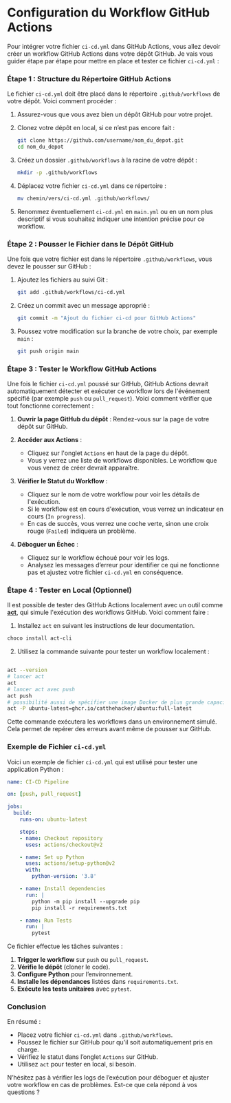 # Configuration du Workflow GitHub Actions

Pour intégrer votre fichier `ci-cd.yml` dans GitHub Actions, vous allez devoir créer un workflow GitHub Actions dans votre dépôt GitHub. Je vais vous guider étape par étape pour mettre en place et tester ce fichier `ci-cd.yml` :

### Étape 1 : Structure du Répertoire GitHub Actions
Le fichier `ci-cd.yml` doit être placé dans le répertoire `.github/workflows` de votre dépôt. Voici comment procéder :

1. Assurez-vous que vous avez bien un dépôt GitHub pour votre projet.
2. Clonez votre dépôt en local, si ce n’est pas encore fait :

   ```bash
   git clone https://github.com/username/nom_du_depot.git
   cd nom_du_depot
   ```

3. Créez un dossier `.github/workflows` à la racine de votre dépôt :

   ```bash
   mkdir -p .github/workflows
   ```

4. Déplacez votre fichier `ci-cd.yml` dans ce répertoire :

   ```bash
   mv chemin/vers/ci-cd.yml .github/workflows/
   ```

5. Renommez éventuellement `ci-cd.yml` en `main.yml` ou en un nom plus descriptif si vous souhaitez indiquer une intention précise pour ce workflow.

### Étape 2 : Pousser le Fichier dans le Dépôt GitHub
Une fois que votre fichier est dans le répertoire `.github/workflows`, vous devez le pousser sur GitHub :

1. Ajoutez les fichiers au suivi Git :

   ```bash
   git add .github/workflows/ci-cd.yml
   ```

2. Créez un commit avec un message approprié :

   ```bash
   git commit -m "Ajout du fichier ci-cd pour GitHub Actions"
   ```

3. Poussez votre modification sur la branche de votre choix, par exemple `main` :

   ```bash
   git push origin main
   ```

### Étape 3 : Tester le Workflow GitHub Actions

Une fois le fichier `ci-cd.yml` poussé sur GitHub, GitHub Actions devrait automatiquement détecter et exécuter ce workflow lors de l'événement spécifié (par exemple `push` ou `pull_request`). Voici comment vérifier que tout fonctionne correctement :

1. **Ouvrir la page GitHub du dépôt** : Rendez-vous sur la page de votre dépôt sur GitHub.

2. **Accéder aux Actions** :
   - Cliquez sur l'onglet `Actions` en haut de la page du dépôt.
   - Vous y verrez une liste de workflows disponibles. Le workflow que vous venez de créer devrait apparaître.

3. **Vérifier le Statut du Workflow** :
   - Cliquez sur le nom de votre workflow pour voir les détails de l'exécution.
   - Si le workflow est en cours d'exécution, vous verrez un indicateur en cours (`In progress`).
   - En cas de succès, vous verrez une coche verte, sinon une croix rouge (`Failed`) indiquera un problème.

4. **Déboguer un Échec** :
   - Cliquez sur le workflow échoué pour voir les logs.
   - Analysez les messages d’erreur pour identifier ce qui ne fonctionne pas et ajustez votre fichier `ci-cd.yml` en conséquence.

### Étape 4 : Tester en Local (Optionnel)

Il est possible de tester des GitHub Actions localement avec un outil comme [**act**](https://github.com/nektos/act), qui simule l'exécution des workflows GitHub. Voici comment faire :

1. Installez `act` en suivant les instructions de leur documentation.

```bash
choco install act-cli

```

2. Utilisez la commande suivante pour tester un workflow localement :

```bash

act --version
# lancer act
act
# lancer act avec push
act push
# possibilité aussi de spécifier une image Docker de plus grande capacité
act -P ubuntu-latest=ghcr.io/catthehacker/ubuntu:full-latest

```

   Cette commande exécutera les workflows dans un environnement simulé. Cela permet de repérer des erreurs avant même de pousser sur GitHub.

### Exemple de Fichier `ci-cd.yml`

Voici un exemple de fichier `ci-cd.yml` qui est utilisé pour tester une application Python :

```yaml
name: CI-CD Pipeline

on: [push, pull_request]

jobs:
  build:
    runs-on: ubuntu-latest

    steps:
    - name: Checkout repository
      uses: actions/checkout@v2

    - name: Set up Python
      uses: actions/setup-python@v2
      with:
        python-version: '3.8'

    - name: Install dependencies
      run: |
        python -m pip install --upgrade pip
        pip install -r requirements.txt

    - name: Run Tests
      run: |
        pytest
```

Ce fichier effectue les tâches suivantes :
1. **Trigger le workflow** sur `push` ou `pull_request`.
2. **Vérifie le dépôt** (cloner le code).
3. **Configure Python** pour l’environnement.
4. **Installe les dépendances** listées dans `requirements.txt`.
5. **Exécute les tests unitaires** avec `pytest`.

### Conclusion

En résumé :
- Placez votre fichier `ci-cd.yml` dans `.github/workflows`.
- Poussez le fichier sur GitHub pour qu'il soit automatiquement pris en charge.
- Vérifiez le statut dans l’onglet `Actions` sur GitHub.
- Utilisez `act` pour tester en local, si besoin.

N’hésitez pas à vérifier les logs de l’exécution pour déboguer et ajuster votre workflow en cas de problèmes. Est-ce que cela répond à vos questions ?